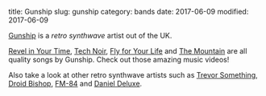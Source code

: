 title: Gunship
slug: gunship
category: bands
date: 2017-06-09
modified: 2017-06-09

[Gunship](https://www.gunshipmusic.com/) is a _retro synthwave_ artist out of the UK.

[Revel in Your Time](https://www.youtube.com/watch?v=uYRZV8dV10w),
[Tech Noir](https://www.youtube.com/watch?v=-nC5TBv3sfU),
[Fly for Your Life](https://www.youtube.com/watch?v=Jv1ZN8c4_Gs)
and
[The Mountain](https://www.youtube.com/watch?v=-HYRTJr8EyA)
are all quality songs by Gunship. Check out those amazing music videos!

Also take a look at other retro synthwave artists such as
[Trevor Something](https://trevorsomething.bandcamp.com/),
[Droid Bishop](https://droidbishop.bandcamp.com/),
[FM-84](https://fm84.bandcamp.com/)
and
[Daniel Deluxe](https://danieldeluxe.bandcamp.com/).
